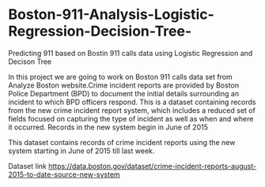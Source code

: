 # Boston-911-Analysis-Logistic-Regression-Decision-Tree-

Predicting 911 based on Bostin 911 calls data using Logistic Regression and Decison Tree

In this project we are going to work on Boston 911 calls data set from Analyze Boston website.Crime incident reports are provided by Boston Police Department (BPD) to document the initial details surrounding an incident to which BPD officers respond. This is a dataset containing records from the new crime incident report system, which includes a reduced set of fields focused on capturing the type of incident as well as when and where it occurred. Records in the new system begin in June of 2015

This dataset contains records of crime incident reports using the new system starting in June of 2015 till last week.

Dataset link https://data.boston.gov/dataset/crime-incident-reports-august-2015-to-date-source-new-system
